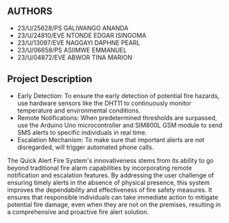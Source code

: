## AUTHORS 
- 23/U/25628/PS GALIWANGO ANANDA 
- 23/U/24810/EVE NTONDE EDGAR ISINGOMA 
- 23/U/13097/EVE NAGGAYI DAPHNE PEARL 
- 23/U/06658/PS ASIIMWE EMMANUEL 
- 23/U/04872/EVE ABWOR TINA MARION 

## Project Description

- Early Detection: To ensure the early detection of potential fire hazards,  use hardware sensors like the DHT11 to continuously monitor temperature and environmental conditions.
- Remote Notifications: When predetermined thresholds are surpassed, use the Arduino Uno microcontroller and SIM800L GSM module to send SMS alerts to specific individuals in real time.
- Escalation Mechanism: To make sure that important alerts are not disregarded,  will trigger automated phone calls.

The Quick Alert Fire System's innovativeness stems from its ability to go beyond traditional fire alarm capabilities by incorporating remote notification and escalation features. By addressing the user challenge of ensuring timely alerts in the absence of physical presence, this system improves the dependability and effectiveness of fire safety measures. It ensures that responsible individuals can take immediate action to mitigate potential fire damage, even when they are not on the premises, resulting in a comprehensive and proactive fire alert solution.

